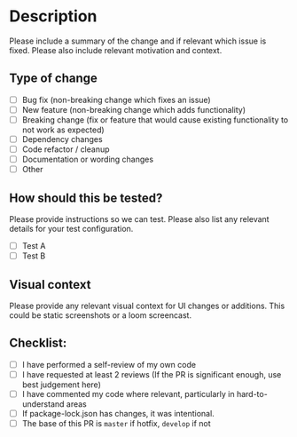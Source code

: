 # Description

Please include a summary of the change and if relevant which issue is fixed. Please also include relevant motivation and context.

## Type of change

- [ ] Bug fix (non-breaking change which fixes an issue)
- [ ] New feature (non-breaking change which adds functionality)
- [ ] Breaking change (fix or feature that would cause existing functionality to not work as expected)
- [ ] Dependency changes
- [ ] Code refactor / cleanup
- [ ] Documentation or wording changes
- [ ] Other

## How should this be tested?

Please provide instructions so we can test. Please also list any relevant details for your test configuration.

- [ ] Test A
- [ ] Test B

## Visual context

Please provide any relevant visual context for UI changes or additions. This could be static screenshots or a loom screencast.

## Checklist:

- [ ] I have performed a self-review of my own code
- [ ] I have requested at least 2 reviews (If the PR is significant enough, use best judgement here)
- [ ] I have commented my code where relevant, particularly in hard-to-understand areas
- [ ] If package-lock.json has changes, it was intentional.
- [ ] The base of this PR is `master` if hotfix, `develop` if not
